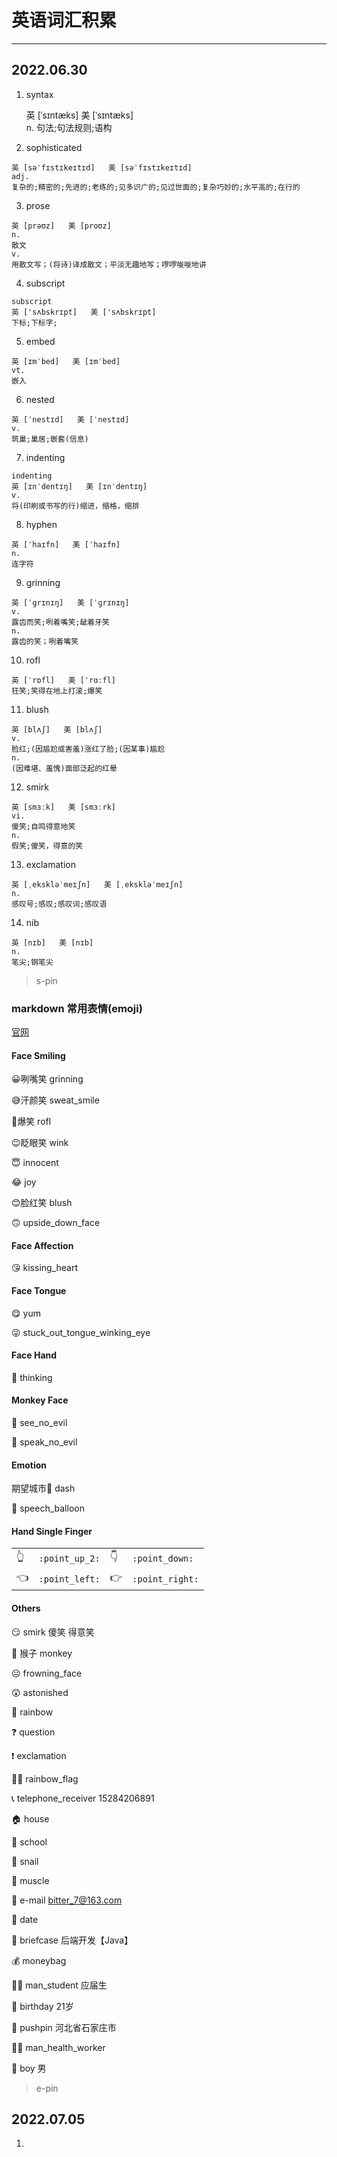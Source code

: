 # 英语词汇积累

----

## 2022.06.30

1. syntax

	英 [ˈsɪntæks]   美 [ˈsɪntæks]   
	n.
	句法;句法规则;语构
2. sophisticated

```
英 [səˈfɪstɪkeɪtɪd]   美 [səˈfɪstɪkeɪtɪd]  
adj.
复杂的;精密的;先进的;老练的;见多识广的;见过世面的;复杂巧妙的;水平高的;在行的
```

3. prose 

```
英 [prəʊz]   美 [proʊz]  
n.
散文
v.
用散文写；(将诗)译成散文；平淡无趣地写；啰啰唆唆地讲
```

4. subscript

```
subscript
英 ['sʌbskrɪpt]   美 ['sʌbskrɪpt]  
下标;下标字;
```

5. embed

```
英 [ɪmˈbed]   美 [ɪmˈbed]  
vt.
嵌入
```

6. nested 

```
英 [ˈnestɪd]   美 [ˈnestɪd]  
v.
筑巢;巢居;嵌套(信息)
```

7. indenting

```
indenting
英 [ɪnˈdentɪŋ]   美 [ɪnˈdentɪŋ]  
v.
将(印刷或书写的行)缩进，缩格，缩排
```

8. hyphen 

```
英 [ˈhaɪfn]   美 [ˈhaɪfn]  
n.
连字符
```

9. grinning

```
英 [ˈɡrɪnɪŋ]   美 [ˈɡrɪnɪŋ]  
v.
露齿而笑;咧着嘴笑;龇着牙笑
n.
露齿的笑；咧着嘴笑
```

10. rofl

```
英 [ˈrɒfl]   美 [ˈrɑːfl]  
狂笑;笑得在地上打滚;爆笑
```

11. blush

```
英 [blʌʃ]   美 [blʌʃ]  
v.
脸红;(因尴尬或害羞)涨红了脸;(因某事)尴尬
n.
(因难堪、羞愧)面部泛起的红晕
```

12. smirk

```
英 [smɜːk]   美 [smɜːrk]  
vi.
傻笑;自鸣得意地笑
n.
假笑;傻笑，得意的笑
```

13. exclamation

```
英 [ˌekskləˈmeɪʃn]   美 [ˌekskləˈmeɪʃn]  
n.
感叹号;感叹;感叹词;感叹语
```

14. nib

```
英 [nɪb]   美 [nɪb]  
n.
笔尖;钢笔尖
```



> s-pin

### markdown 常用表情(emoji)

[官网](https://github.com/ikatyang/emoji-cheat-sheet/blob/master/README.md)

#### Face Smiling

:grinning:咧嘴笑 grinning

:sweat_smile:汗颜笑 sweat_smile

:rofl:爆笑 rofl

:wink:眨眼笑 wink

:innocent: innocent

:joy: joy

:blush:脸红笑 blush

:upside_down_face: upside_down_face

#### Face Affection

:kissing_heart: kissing_heart

#### Face Tongue

:yum: yum

:stuck_out_tongue_winking_eye: stuck_out_tongue_winking_eye

#### Face Hand

:thinking: thinking

#### Monkey Face

:see_no_evil: see_no_evil

:speak_no_evil: speak_no_evil

#### Emotion

期望城市:dash: dash 

:speech_balloon: speech_balloon

#### Hand Single Finger

|      |                |      |                 |
| ---- | -------------- | ---- | --------------- |
| 👆    | `:point_up_2:` | 👇    | `:point_down:`  |
| 👈    | `:point_left:` | 👉    | `:point_right:` |



#### Others

:smirk: smirk 傻笑 得意笑

:monkey: 猴子 monkey

:frowning_face: frowning_face

:astonished: astonished

:rainbow: rainbow

:question: question

:exclamation: exclamation

:rainbow_flag: rainbow_flag

:telephone_receiver: telephone_receiver 15284206891

:house: house

:school: school

:snail: snail

:muscle: muscle

:e-mail:  e-mail bitter_7@163.com

:date: date

:briefcase: briefcase 后端开发【Java】

:moneybag: moneybag

:man_student: man_student 应届生

:birthday: birthday 21岁

:pushpin: pushpin 河北省石家庄市

:man_health_worker: man_health_worker

:boy: boy 男

> e-pin



## 2022.07.05

1. 

















